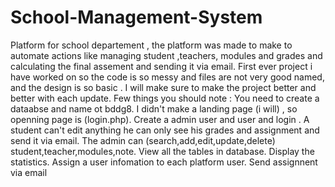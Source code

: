 # School-Management-System
Platform for school departement , the platform was made to make to automate actions like managing student ,teachers, modules and  grades and calculating the final assement and sending it via email.
First ever project i have worked on so the code is so messy and files are not very good named, and the design is so basic .
I will make sure to make the project better and better with each update.
Few things you should note :
You need to create a dataabse and name ot bddg8.
I didn't make a landing page (i will) , so openning page is (login.php).
Create a admin user and user and login .
A student can't edit anything he can only see his grades and assignment and send it via email.
The admin can (search,add,edit,update,delete) student,teacher,modules,note.
View all the tables in database.
Display the statistics.
Assign a user infomation to each platform user.
Send assignnent via email

